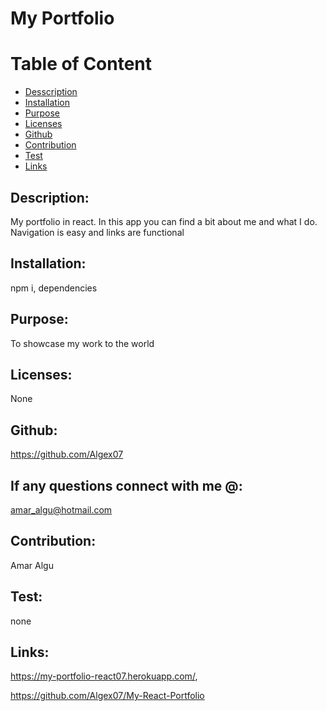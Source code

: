 # My Portfolio
  

  # Table of Content
  * [Desscription](#description)
  * [Installation](#installation)
  * [Purpose](#purpose)
  * [Licenses](#licenses)
  * [Github](#github)
  * [Contribution](#contribution)
  * [Test](#test)
  * [Links](#links)

  ## Description:
  My portfolio in react.
  In this app you can find a bit about me and what I do. Navigation is easy and links are functional
   
  ## Installation:
  npm i, dependencies

  ## Purpose:
  To showcase my work to the world

  ## Licenses:
  None

  ## Github:
  https://github.com/Algex07

  ## If any questions connect with me @:
  amar_algu@hotmail.com

  ## Contribution:
  Amar Algu

  ## Test:
  none

  ## Links:

  https://my-portfolio-react07.herokuapp.com/,

  https://github.com/Algex07/My-React-Portfolio
 



